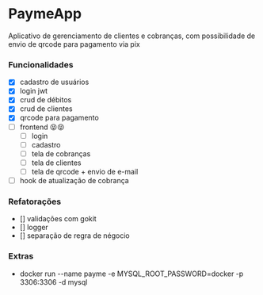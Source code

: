 # PaymeApp

  Aplicativo de gerenciamento de clientes e cobranças, com possibilidade de envio de qrcode para pagamento via pix

### Funcionalidades
  - [x] cadastro de usuários
  - [x] login jwt 
  - [x] crud de débitos
  - [x] crud de clientes
  - [x] qrcode para pagamento  
  - [ ] frontend 😝😝
    - [ ] login
    - [ ] cadastro
    - [ ] tela de cobranças
    - [ ] tela de clientes
    - [ ] tela de qrcode + envio de e-mail
  - [ ] hook de atualização de cobrança  

### Refatorações
  - [] validações com gokit
  - [] logger
  - [] separação de regra de négocio

### Extras
  - docker run --name payme -e MYSQL_ROOT_PASSWORD=docker -p 3306:3306 -d mysql
